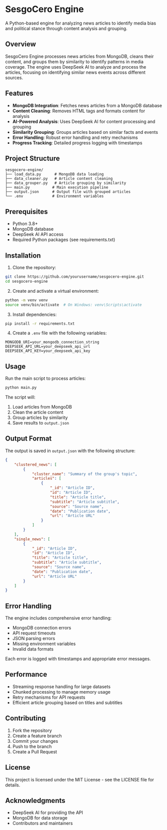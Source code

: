 # SesgoCero Engine

A Python-based engine for analyzing news articles to identify media bias and political stance through content analysis and grouping.

## Overview

SesgoCero Engine processes news articles from MongoDB, cleans their content, and groups them by similarity to identify patterns in media coverage. The engine uses DeepSeek AI to analyze and process the articles, focusing on identifying similar news events across different sources.

## Features

- **MongoDB Integration**: Fetches news articles from a MongoDB database
- **Content Cleaning**: Removes HTML tags and formats content for analysis
- **AI-Powered Analysis**: Uses DeepSeek AI for content processing and grouping
- **Similarity Grouping**: Groups articles based on similar facts and events
- **Error Handling**: Robust error handling and retry mechanisms
- **Progress Tracking**: Detailed progress logging with timestamps

## Project Structure

```
sesgocero-engine/
├── load_data.py      # MongoDB data loading
├── data_cleaner.py   # Article content cleaning
├── data_grouper.py   # Article grouping by similarity
├── main.py          # Main execution pipeline
├── output.json      # Output file with grouped articles
└── .env             # Environment variables
```

## Prerequisites

- Python 3.8+
- MongoDB database
- DeepSeek AI API access
- Required Python packages (see requirements.txt)

## Installation

1. Clone the repository:
```bash
git clone https://github.com/yourusername/sesgocero-engine.git
cd sesgocero-engine
```

2. Create and activate a virtual environment:
```bash
python -m venv venv
source venv/bin/activate  # On Windows: venv\Scripts\activate
```

3. Install dependencies:
```bash
pip install -r requirements.txt
```

4. Create a `.env` file with the following variables:
```
MONGODB_URI=your_mongodb_connection_string
DEEPSEEK_API_URL=your_deepseek_api_url
DEEPSEEK_API_KEY=your_deepseek_api_key
```

## Usage

Run the main script to process articles:
```bash
python main.py
```

The script will:
1. Load articles from MongoDB
2. Clean the article content
3. Group articles by similarity
4. Save results to `output.json`

## Output Format

The output is saved in `output.json` with the following structure:

```json
{
    "clustered_news": [
        {
            "cluster_name": "Summary of the group's topic",
            "articles": [
                {
                    "_id": "Article ID",
                    "id": "Article ID",
                    "title": "Article title",
                    "subtitle": "Article subtitle",
                    "source": "Source name",
                    "date": "Publication date",
                    "url": "Article URL"
                }
            ]
        }
    ],
    "single_news": [
        {
            "_id": "Article ID",
            "id": "Article ID",
            "title": "Article title",
            "subtitle": "Article subtitle",
            "source": "Source name",
            "date": "Publication date",
            "url": "Article URL"
        }
    ]
}
```

## Error Handling

The engine includes comprehensive error handling:
- MongoDB connection errors
- API request timeouts
- JSON parsing errors
- Missing environment variables
- Invalid data formats

Each error is logged with timestamps and appropriate error messages.

## Performance

- Streaming response handling for large datasets
- Chunked processing to manage memory usage
- Retry mechanisms for API requests
- Efficient article grouping based on titles and subtitles

## Contributing

1. Fork the repository
2. Create a feature branch
3. Commit your changes
4. Push to the branch
5. Create a Pull Request

## License

This project is licensed under the MIT License - see the LICENSE file for details.

## Acknowledgments

- DeepSeek AI for providing the API
- MongoDB for data storage
- Contributors and maintainers 